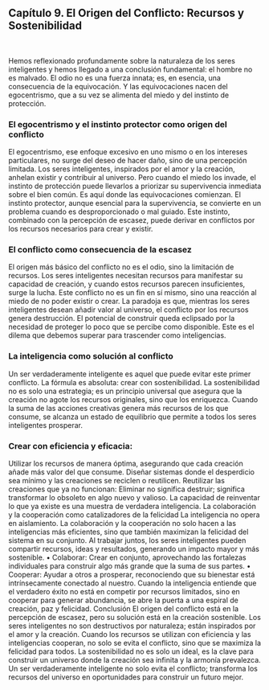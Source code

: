 ## Capítulo 9. El Origen del Conflicto: Recursos y Sostenibilidad
 

Hemos reflexionado profundamente sobre la naturaleza de los seres inteligentes y hemos llegado a una conclusión fundamental: el hombre no es malvado. El odio no es una fuerza innata; es, en esencia, una consecuencia de la equivocación. Y las equivocaciones nacen del egocentrismo, que a su vez se alimenta del miedo y del instinto de protección.

### El egocentrismo y el instinto protector como origen del conflicto
El egocentrismo, ese enfoque excesivo en uno mismo o en los intereses particulares, no surge del deseo de hacer daño, sino de una percepción limitada. Los seres inteligentes, inspirados por el amor y la creación, anhelan existir y contribuir al universo. Pero cuando el miedo los invade, el instinto de protección puede llevarlos a priorizar su supervivencia inmediata sobre el bien común. Es aquí donde las equivocaciones comienzan. El instinto protector, aunque esencial para la supervivencia, se convierte en un problema cuando es desproporcionado o mal guiado. Este instinto, combinado con la percepción de escasez, puede derivar en conflictos por los recursos necesarios para crear y existir.

### El conflicto como consecuencia de la escasez
El origen más básico del conflicto no es el odio, sino la limitación de recursos. Los seres inteligentes necesitan recursos para manifestar su capacidad de creación, y cuando estos recursos parecen insuficientes, surge la lucha. Este conflicto no es un fin en sí mismo, sino una reacción al miedo de no poder existir o crear. La paradoja es que, mientras los seres inteligentes desean añadir valor al universo, el conflicto por los recursos genera destrucción. El potencial de construir queda eclipsado por la necesidad de proteger lo poco que se percibe como disponible. Este es el dilema que debemos superar para trascender como inteligencias.

### La inteligencia como solución al conflicto
Un ser verdaderamente inteligente es aquel que puede evitar este primer conflicto. La fórmula es absoluta: crear con sostenibilidad. La sostenibilidad no es solo una estrategia; es un principio universal que asegura que la creación no agote los recursos originales, sino que los enriquezca. Cuando la suma de las acciones creativas genera más recursos de los que consume, se alcanza un estado de equilibrio que permite a todos los seres inteligentes prosperar.

### Crear con eficiencia y eficacia:
Utilizar los recursos de manera óptima, asegurando que cada creación añade más valor del que consume.
Diseñar sistemas donde el desperdicio sea mínimo y las creaciones se reciclen o reutilicen.
Reutilizar las creaciones que ya no funcionan:
Eliminar no significa destruir; significa transformar lo obsoleto en algo nuevo y valioso.
La capacidad de reinventar lo que ya existe es una muestra de verdadera inteligencia. La colaboración y la cooperación como catalizadores de la felicidad La inteligencia no opera en aislamiento. La colaboración y la cooperación no solo hacen a las inteligencias más eficientes, sino que también maximizan la felicidad del sistema en su conjunto. Al trabajar juntos, los seres inteligentes pueden compartir recursos, ideas y resultados, generando un impacto mayor y más sostenible. • Colaborar: Crear en conjunto, aprovechando las fortalezas individuales para construir algo más grande que la suma de sus partes. • Cooperar: Ayudar a otros a prosperar, reconociendo que su bienestar está intrínsecamente conectado al nuestro. Cuando la inteligencia entiende que el verdadero éxito no está en competir por recursos limitados, sino en cooperar para generar abundancia, se abre la puerta a una espiral de creación, paz y felicidad.
Conclusión
El origen del conflicto está en la percepción de escasez, pero su solución está en la creación sostenible. Los seres inteligentes no son destructivos por naturaleza; están inspirados por el amor y la creación. Cuando los recursos se utilizan con eficiencia y las inteligencias cooperan, no solo se evita el conflicto, sino que se maximiza la felicidad para todos. La sostenibilidad no es solo un ideal, es la clave para construir un universo donde la creación sea infinita y la armonía prevalezca. Un ser verdaderamente inteligente no solo evita el conflicto; transforma los recursos del universo en oportunidades para construir un futuro mejor.